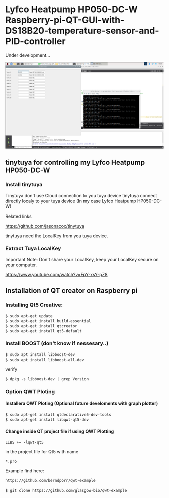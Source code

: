 # Lyfco Heatpump HP050-DC-W Raspberry-pi-QT-GUI-with-DS18B20-temperature-sensor-and-PID-controller

Under development...

![](QT_app_with_DS18B20.png)

## tinytuya for controlling my Lyfco Heatpump HP050-DC-W

### Install tinytuya

Tinytuya don't use Cloud connection to you tuya device 
tinytuya connect directly localy to your tuya device (In my case Lyfco Heatpump HP050-DC-W) 

Related links

https://github.com/jasonacox/tinytuya

tinytuya need the LocalKey from you tuya device.

### Extract Tuya LocalKey

Important Note: Don't share your LocalKey, keep your LocalKey secure on your computer.

https://www.youtube.com/watch?v=FpY-xsY-pZ8




## Installation of QT creator on Raspberry pi

### Installing Qt5 Creative:
    $ sudo apt-get update
    $ sudo apt-get install build-essential
    $ sudo apt-get install qtcreator
    $ sudo apt-get install qt5-default
    
### Install BOOST (don't know if nessesary..)
    $ sudo apt install libboost-dev
    $ sudo apt install libboost-all-dev

verify

    $ dpkg -s libboost-dev | grep Version

### Option QWT Ploting

#### Installera QWT Ploting (Optional future develoments with graph plotter)

    $ sudo apt-get install qtdeclarative5-dev-tools
    $ sudo apt-get install libqwt-qt5-dev

#### Change inside QT project file if using QWT Plotting 

    LIBS += -lqwt-qt5

in the project file for Qt5
with name 

    *.pro 

Example find here:

    https://github.com/berndporr/qwt-example
    
    $ git clone https://github.com/glasgow-bio/qwt-example

 
